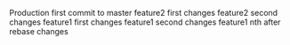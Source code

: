 Production first commit to master
feature2 first changes
feature2 second changes
feature1 first changes
feature1 second changes
feature1 nth after rebase changes
